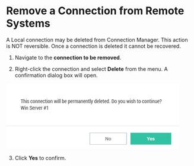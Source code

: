 [title]: #	"Remove a Connection from Remote Systems"
[tags]: #	"remote,connect,delete"
[priority]: #	"504"

# Remove a Connection from Remote Systems

A Local connection may be deleted from Connection Manager. This action is NOT reversible. Once a connection is deleted it cannot be recovered.

1. Navigate to the **connection to be removed**.  

2. Right-click the connection and select **Delete** from the menu. A confirmation dialog box will open.

![delete-conn-remote-sys](images/delete-conn-remote-sys.png)

3. Click **Yes** to confirm.  